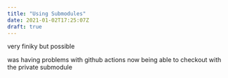 ```yaml
---
title: "Using Submodules"
date: 2021-01-02T17:25:07Z
draft: true
---
```



very finiky but possible


was having problems with github actions now being able to checkout with the private submodule
